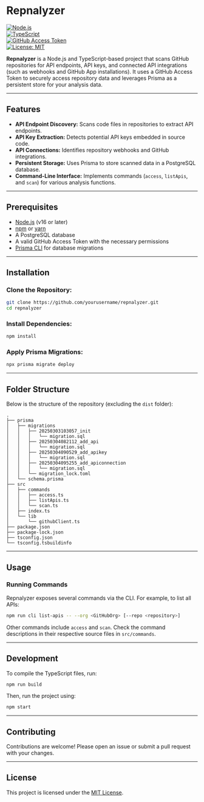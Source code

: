 # Repnalyzer

[![Node.js](https://img.shields.io/badge/Node.js-v23-blue.svg)](https://nodejs.org)  
[![TypeScript](https://img.shields.io/badge/TypeScript-4.x-blue.svg)](https://www.typescriptlang.org)  
[![GitHub Access Token](https://img.shields.io/badge/GitHub_Access_Token-secure-brightgreen.svg)](#)  
[![License: MIT](https://img.shields.io/badge/License-MIT-yellow.svg)](https://opensource.org/licenses/MIT)

**Repnalyzer** is a Node.js and TypeScript-based project that scans GitHub repositories for API endpoints, API keys, and connected API integrations (such as webhooks and GitHub App installations). It uses a GitHub Access Token to securely access repository data and leverages Prisma as a persistent store for your analysis data.

---

## Features

- **API Endpoint Discovery:** Scans code files in repositories to extract API endpoints.
- **API Key Extraction:** Detects potential API keys embedded in source code.
- **API Connections:** Identifies repository webhooks and GitHub integrations.
- **Persistent Storage:** Uses Prisma to store scanned data in a PostgreSQL database.
- **Command-Line Interface:** Implements commands (`access`, `listApis`, and `scan`) for various analysis functions.

---

## Prerequisites

- [Node.js](https://nodejs.org) (v16 or later)
- [npm](https://www.npmjs.com) or [yarn](https://yarnpkg.com)
- A PostgreSQL database
- A valid GitHub Access Token with the necessary permissions
- [Prisma CLI](https://www.prisma.io/docs/getting-started/quickstart) for database migrations

---

## Installation

### Clone the Repository:

```bash
git clone https://github.com/yourusername/repnalyzer.git
cd repnalyzer
```

### Install Dependencies:

```bash
npm install
```

### Apply Prisma Migrations:

```bash
npx prisma migrate deploy
```

---

## Folder Structure

Below is the structure of the repository (excluding the `dist` folder):

```
.
├── prisma
│   ├── migrations
│   │   ├── 20250303103057_init
│   │   │   └── migration.sql
│   │   ├── 20250304082112_add_api
│   │   │   └── migration.sql
│   │   ├── 20250304090529_add_apikey
│   │   │   └── migration.sql
│   │   ├── 20250304095255_add_apiconnection
│   │   │   └── migration.sql
│   │   └── migration_lock.toml
│   └── schema.prisma
├── src
│   ├── commands
│   │   ├── access.ts
│   │   ├── listApis.ts
│   │   └── scan.ts
│   ├── index.ts
│   └── lib
│       └── githubClient.ts
├── package.json
├── package-lock.json
├── tsconfig.json
└── tsconfig.tsbuildinfo
```

---

## Usage

### Running Commands

Repnalyzer exposes several commands via the CLI. For example, to list all APIs:

```bash
npm run cli list-apis -- --org <GitHubOrg> [--repo <repository>]
```

Other commands include `access` and `scan`. Check the command descriptions in their respective source files in `src/commands`.

---

## Development

To compile the TypeScript files, run:

```bash
npm run build
```

Then, run the project using:

```bash
npm start
```

---

## Contributing

Contributions are welcome! Please open an issue or submit a pull request with your changes.

---

## License

This project is licensed under the [MIT License](https://opensource.org/licenses/MIT).
